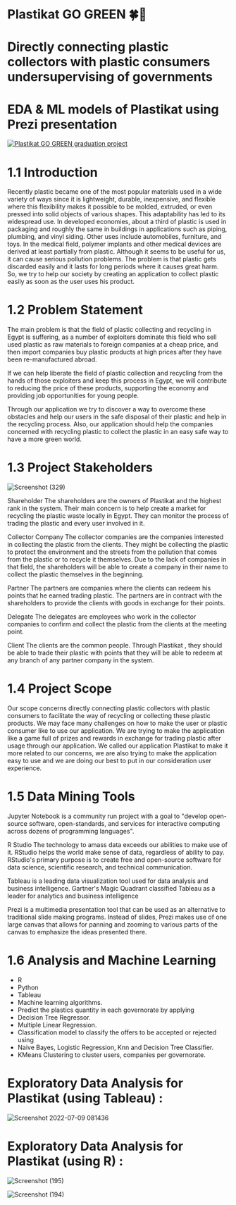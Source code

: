 # Plastikat GO GREEN 🍀🍃
# Directly connecting plastic collectors with plastic consumers undersupervising of governments
# EDA & ML models of Plastikat using Prezi presentation
[![Plastikat GO GREEN graduation project](https://img.youtube.com/vi/8S2gPRceb34/0.jpg)](https://www.youtube.com/watch?v=8S2gPRceb34)

# 1.1 Introduction
Recently plastic became one of the most popular materials used in a wide variety of ways since it is lightweight, durable, inexpensive, and flexible where this flexibility makes it possible to be molded, extruded, or even pressed into solid objects of various shapes. This adaptability has led to its widespread use.
In developed economies, about a third of plastic is used in packaging and roughly the same in buildings in applications such as piping, plumbing, and vinyl siding. Other uses include automobiles, furniture, and toys. In the medical field, polymer implants and other medical devices are derived at least partially from plastic.
Although it seems to be useful for us, it can cause serious pollution problems. The problem is that plastic gets discarded easily and it lasts for long periods where it causes great harm. So, we try to help our society by creating an application to collect plastic easily as soon as the user uses his product.
# 1.2 Problem Statement
The main problem is that the field of plastic collecting and recycling in Egypt is suffering, as a number of exploiters dominate this field who sell used plastic as raw materials to foreign companies at a cheap price, and then import companies buy plastic products at high prices after they have been re-manufactured abroad.

If we can help liberate the field of plastic collection and recycling from the hands of those exploiters and keep this process in Egypt, we will contribute to reducing the price of these products, supporting the economy and providing job opportunities for young people.

Through our application we try to discover a way to overcome these obstacles and help our users in the safe disposal of their plastic and help in the recycling process. Also, our application should help the companies concerned with recycling plastic to collect the plastic in an easy safe way to have a more green world.
# 1.3 Project Stakeholders
![Screenshot (329)](https://user-images.githubusercontent.com/60976246/236134590-6c69c4ec-0ee0-4eac-9ea8-63463fbc4db1.png)

Shareholder
The shareholders are the owners of Plastikat and the highest rank in the system. Their main concern is to help create a market for recycling the plastic waste locally in Egypt. They can monitor the process of trading the plastic and every user involved in it.


Collector Company
The collector companies are the companies interested in collecting the plastic from the clients. They might be collecting the plastic to protect the environment and the streets from the pollution that comes from the plastic or to recycle it themselves. Due to the lack of companies in that field, the shareholders will be able to create a company in their name to collect the plastic themselves in the beginning.


Partner
The partners are companies where the clients can redeem his points that he earned trading plastic. The partners are in contract with the shareholders to provide the clients with goods in exchange for their points.


Delegate
The delegates are employees who work in the collector companies to confirm and collect the plastic from the clients at the meeting point.


Client 
The clients are the common people. Through Plastikat , they should be able to trade their plastic with points that they will be able to redeem at any branch of any partner company in the system.
# 1.4 Project Scope
Our scope concerns directly connecting plastic collectors with plastic consumers to facilitate the way of recycling or collecting these plastic products. We may face many challenges on how to make the user or plastic consumer like to use our application.
We are trying to make the application like a game full of prizes and rewards in exchange for trading plastic after usage through our application.
We called our application Plastikat to make it more related to our concerns, we are also trying to make the application easy to use and we are doing our best to put in our consideration user experience.
# 1.5 Data Mining Tools
Jupyter Notebook is a community run project with a goal to "develop open-source software, open-standards, and services for interactive computing across dozens of programming languages".

R Studio The technology to amass data exceeds our abilities to make use of it. RStudio helps the world make sense of data, regardless of ability to pay. RStudio's primary purpose is to create free and open-source software for data science, scientific research, and technical communication.

Tableau is a leading data visualization tool used for data analysis and business intelligence. Gartner's Magic Quadrant classified Tableau as a leader for analytics and business intelligence

Prezi is a multimedia presentation tool that can be used as an alternative to traditional slide making programs. Instead of slides, Prezi makes use of one large canvas that allows for panning and zooming to various parts of the canvas to emphasize the ideas presented there.
# 1.6 Analysis and Machine Learning
- R 
- Python
- Tableau
- Machine learning algorithms.
- Predict the plastics quantity in each governorate by applying
- Decision Tree Regressor.
- Multiple Linear Regression.
- Classification model to classify the offers to be accepted or rejected using
- Naive Bayes, Logistic Regression, Knn and Decision Tree Classifier.
- KMeans Clustering to cluster users, companies per governorate.

# Exploratory Data Analysis for Plastikat (using Tableau) :
![Screenshot 2022-07-09 081436](https://user-images.githubusercontent.com/60976246/236187063-46c568b4-036f-4d70-bc7f-eb794aa75766.png)

# Exploratory Data Analysis for Plastikat (using R) :

![Screenshot (195)](https://user-images.githubusercontent.com/60976246/236187130-fe797960-5fe9-4424-a13f-e05b0b4d559a.png)

![Screenshot (194)](https://user-images.githubusercontent.com/60976246/236187183-6bba31c6-415e-425b-a5c2-b76e1cba1aa9.png)
